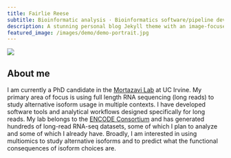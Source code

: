```yaml
---
title: Fairlie Reese
subtitle: Bioinformatic analysis · Bioinformatics software/pipeline development
description: A stunning personal blog Jekyll theme with an image-focused design.
featured_image: /images/demo/demo-portrait.jpg
---
```


<!-- <img src="/images/demo/demo-landscape.jpg" width="200"/> -->
![](/images/red_rock.jpeg)

## About me

I am currently a PhD candidate in the [Mortazavi Lab](http://crick.bio.uci.edu/) at UC Irvine. My primary area of focus is using full length RNA sequencing (long reads) to study alternative isoform usage in multiple contexts. I have developed software tools and analytical workflows designed specifically for long reads. My lab belongs to the [ENCODE Consortium](encodeproject.org) and has generated hundreds of long-read RNA-seq datasets, some of which I plan to analyze and some of which I already have. Broadly, I am interested in using multiomics to study alternative isoforms and to predict what the functional consequences of isoform choices are.  
